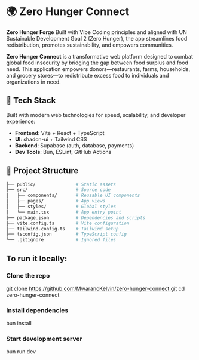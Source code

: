 # 🌍 Zero Hunger Connect
**Zero Hunger Forge**  Built with Vibe Coding principles and aligned with UN Sustainable Development Goal 2 (Zero Hunger), the app streamlines food redistribution, promotes sustainability, and empowers communities.

**Zero Hunger Connect** is a transformative web platform designed to combat global food insecurity by bridging the gap between food surplus and food need. 
This application empowers donors—restaurants, farms, households, and grocery stores—to redistribute excess food to individuals and organizations in need.


## 🚀 Tech Stack

Built with modern web technologies for speed, scalability, and developer experience:

- **Frontend**: Vite + React + TypeScript  
- **UI**: shadcn-ui + Tailwind CSS  
- **Backend**: Supabase (auth, database, payments)  
- **Dev Tools**: Bun, ESLint, GitHub Actions

## 📁 Project Structure

```bash
├── public/               # Static assets
├── src/                  # Source code
│   ├── components/       # Reusable UI components
│   ├── pages/            # App views
│   ├── styles/           # Global styles
│   └── main.tsx          # App entry point
├── package.json          # Dependencies and scripts
├── vite.config.ts        # Vite configuration
├── tailwind.config.ts    # Tailwind setup
├── tsconfig.json         # TypeScript config
└── .gitignore            # Ignored files
```

## To run it locally:
### Clone the repo
git clone https://github.com/MwaranoKelvin/zero-hunger-connect.git
cd zero-hunger-connect

### Install dependencies
bun install

### Start development server
bun run dev
